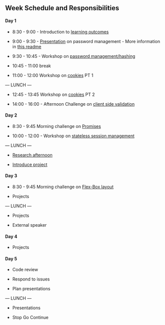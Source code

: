 ## Week Schedule and Responsibilities

#### Day 1

- 8:30 - 9:00 - Introduction to [learning outcomes](./learning-outcomes.md)

- 9:00 - 9:30 - [Presentation](https://docs.google.com/presentation/d/1EwWXNoJHxRoJxhFRvwvOr2tqslQe4PBxyDeRHWJFJH4/edit#slide=id.p1) on password management - More information in [this readme](https://github.com/foundersandcoders/ws-password-management)
- 9:30 - 10:45 - Workshop on [password management/hashing](https://github.com/m4v15/ws-password-hashing)

- 10:45 - 11:00 break

- 11:00 - 12:00 Workshop on [cookies](https://github.com/shahenazmonia/ws-cookies) PT 1

— LUNCH —

- 12:45 - 13:45 Workshop on [cookies](https://github.com/shahenazmonia/ws-cookies) PT 2

- 14:00 - 16:00 - Afternoon Challenge on [client side validation](https://github.com/mattlub/mc-client-side-validation)

#### Day 2

- 8:30 - 9:45 Morning challenge on [Promises](https://github.com/foundersandcoders/mc-promise-me-this)

- 10:00 - 12:00 - Workshop on [stateless session management](https://github.com/foundersandcoders/ws-jwt-stateless-session)

— LUNCH —

- [Research afternoon](./research-afternoon.md)

- [Introduce project](./project.md)

#### Day 3

- 8:30 - 9:45 Morning challenge on [Flex-Box layout](https://github.com/m4v15/css-layout)

- Projects

— LUNCH —

- Projects

- External speaker

#### Day 4

- Projects

#### Day 5

- Code review

- Respond to issues

- Plan presentations

— LUNCH —

- Presentations

- Stop Go Continue
